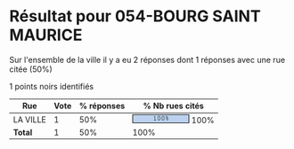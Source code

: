 # Résultat pour 054-BOURG SAINT MAURICE

Sur l'ensemble de la ville il y a eu 2 réponses dont 1 réponses avec une rue citée (50%)

1 points noirs identifiés

| Rue | Vote | % réponses | % Nb rues cités|
|-----|------|------------|----------------|
| LA VILLE | 1 | 50% | <img src="../../img/bar_100.gif" />&nbsp;100%|
| **Total** | 1 | 50% | 100%|
